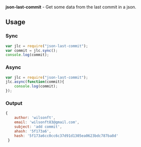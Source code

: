 **json-last-commit** - Get some data from the last commit in a json.

## Usage 

### Sync
```js
var jlc = require("json-last-commit");
var commit = jlc.sync();
console.log(commit);
```

### Async
```js
var jlc = require("json-last-commit");
jlc.async(function(commit){
	console.log(commit);
});
```

### Output
```js
{ 
	author: 'wilsonft',
	email: 'wilsonft83@gmail.com',
	subject: 'add commit',
	ahash: '5f173a6',
	hash: '5f173a6cc0cc6c37d91d1305ea0623bdc787ba8d' 
 }
```